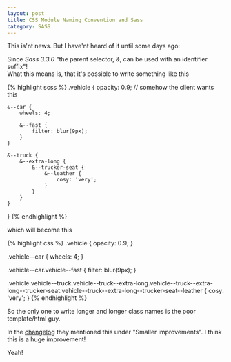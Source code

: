 ```yaml
---
layout: post
title: CSS Module Naming Convention and Sass
category: SASS
---
```


This is'nt news. But I have'nt heard of it until some days ago:

Since *Sass 3.3.0* "the parent selector, &, can be used with an identifier suffix"!  
What this means is, that it's possible to write something like this

{% highlight scss %}
.vehicle {
    opacity: 0.9; // somehow the client wants this

    &--car {
        wheels: 4;

        &--fast {
            filter: blur(9px);
        }
    }

    &--truck {
        &--extra-long {
            &--trucker-seat {
                &--leather {
                    cosy: 'very';
                }
            }
        }
    }
}
{% endhighlight %}

which will become this

{% highlight css %}
.vehicle {
    opacity: 0.9;
}

.vehicle--car {
    wheels: 4;
}

.vehicle--car.vehicle--fast {
    filter: blur(9px);
}

.vehicle.vehicle--truck.vehicle--truck--extra-long.vehicle--truck--extra-long--trucker-seat.vehicle--truck--extra-long--trucker-seat--leather {
    cosy: 'very';
}
{% endhighlight %}


So the only one to write longer and longer class names is the poor template/html guy.

In the [changelog](http://sass-lang.com/documentation/file.SASS_CHANGELOG.html) they mentioned this under "Smaller improvements". I think this is a huge improvement!

Yeah!